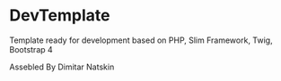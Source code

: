 # DevTemplate
Template ready for development based on PHP, Slim Framework, Twig, Bootstrap 4

Assebled By Dimitar Natskin
